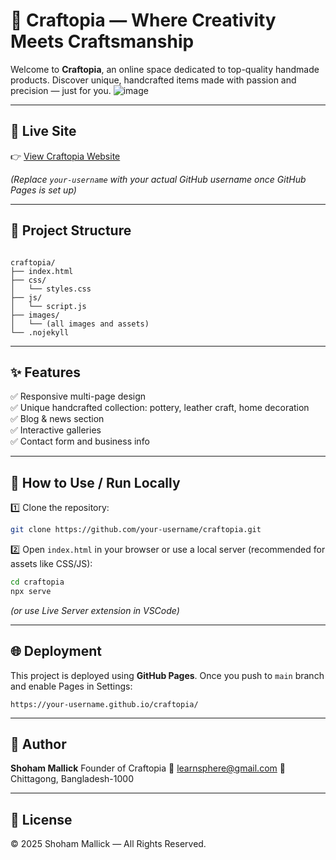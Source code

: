 # 🌟 **Craftopia — Where Creativity Meets Craftsmanship**  
Welcome to **Craftopia**, an online space dedicated to top-quality handmade products. Discover unique, handcrafted items made with passion and precision — just for you.
![image](https://github.com/user-attachments/assets/1340be26-351b-407d-b738-96403edc9ee7)

---

## 🚀 Live Site

👉 [View Craftopia Website](https://your-username.github.io/craftopia/)

*(Replace `your-username` with your actual GitHub username once GitHub Pages is set up)*

---

## 📂 Project Structure

```

craftopia/
├── index.html
├── css/
│   └── styles.css
├── js/
│   └── script.js
├── images/
│   └── (all images and assets)
└── .nojekyll

````

---

## ✨ Features

✅ Responsive multi-page design  
✅ Unique handcrafted collection: pottery, leather craft, home decoration  
✅ Blog & news section  
✅ Interactive galleries  
✅ Contact form and business info  

---

## 📌 How to Use / Run Locally

1️⃣ Clone the repository:
```bash
git clone https://github.com/your-username/craftopia.git
````

2️⃣ Open `index.html` in your browser
or
use a local server (recommended for assets like CSS/JS):

```bash
cd craftopia
npx serve
```

*(or use Live Server extension in VSCode)*

---

## 🌐 Deployment

This project is deployed using **GitHub Pages**.
Once you push to `main` branch and enable Pages in Settings:

```
https://your-username.github.io/craftopia/
```

---

## 👤 Author

**Shoham Mallick**
Founder of Craftopia
📧 [learnsphere@gmail.com](mailto:learnsphere@gmail.com)
📍 Chittagong, Bangladesh-1000

---

## 📜 License

© 2025 Shoham Mallick — All Rights Reserved.

````
